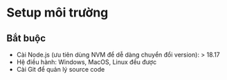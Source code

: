 # Setup môi trường

## Bắt buộc

-   Cài Node.js (ưu tiên dùng NVM để dễ dàng chuyển đổi version): > 18.17
-   Hệ điều hành: Windows, MacOS, Linux đều được
-   Cài Git để quản lý source code
